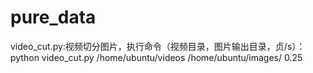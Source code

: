 # pure_data
video_cut.py:视频切分图片，执行命令（视频目录，图片输出目录，贞/s）：python video_cut.py /home/ubuntu/videos /home/ubuntu/images/ 0.25
